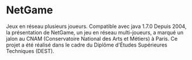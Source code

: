 # NetGame
Jeux en réseau plusieurs joueurs. 
Compatible avec java 1.7.0 
Depuis 2004, la présentation de NetGame, un jeu en réseau multi-joueurs, a marqué un jalon au CNAM (Conservatoire National des Arts et Métiers) à Paris. Ce projet a été réalisé dans le cadre du Diplôme d'Études Supérieures Techniques (DEST).
